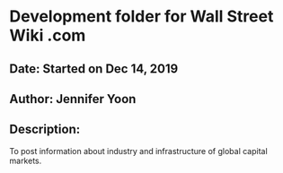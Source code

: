 # Development folder for Wall Street Wiki .com  

## Date: Started on Dec 14, 2019  

## Author:  Jennifer Yoon  

## Description:  

To post information about industry and infrastructure of global capital markets.  


